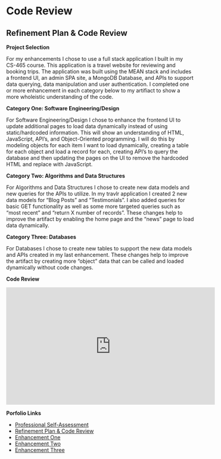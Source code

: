 # Code Review

## Refinement Plan & Code Review

**Project Selection**

For my enhancements I chose to use a full stack application I built in my CS-465 course. 
This application is a travel website for reviewing and booking trips. The application was 
built using the MEAN stack and includes a frontend UI, an admin SPA site, a MongoDB Database, 
and APIs to support data querying, data manipulation and user authentication. I completed 
one or more enhancement in each category below to my artifiact to show a more wholeistic 
understanding of the code. 

**Category One: Software Engineering/Design**

For Software Engineering/Design I chose to enhance the frontend UI to update additional pages to load data dynamically instead of 
using static/hardcoded information. This will show an understanding of HTML, JavaScript, API’s, and Object-Oriented programming. I will do this by 
modeling objects for each item I want to load dynamically, creating a table for each object and load a record for each, creating API’s to query the 
database and then updating the pages on the UI to remove the hardcoded HTML and replace with JavaScript.

**Category Two: Algorithms and Data Structures**

For Algorithms and Data Structures I chose to create new data models and new queries for the APIs to utilize. In my travlr application I created 2 new 
data models for “Blog Posts” and “Testimonials”. I also added queries for basic GET functionality as well as some more targeted queries such as “most recent” 
and “return X number of records”. These changes help to improve the artifact by enabling the home page and the “news” page to load data dynamically.

**Category Three: Databases**

For Databases I chose to create new tables to support the new data models and APIs created in my last enhancement. These changes help to improve 
the artifact by creating more “object” data that can be called and loaded dynamically without code changes.

**Code Review**
<div align="center">
  <iframe width="560" 
          height="315" 
          src="https://www.youtube.com/embed/o99kSk9x4R4" 
          frameborder="0" 
          allow="accelerometer; autoplay; clipboard-write; encrypted-media; gyroscope; picture-in-picture" 
          allowfullscreen>
  </iframe>
</div>



**Porfolio Links**<br>
* [Professional Self-Assessment](https://MattAtencio.github.io/index.html)<br>
* [Refinement Plan & Code Review](https://MattAtencio.github.io/CodeReview.html)<br>
* [Enhancement One](https://MattAtencio.github.io/EnhancementOne.html)<br>
* [Enhancement Two](https://MattAtencio.github.io/EnhancementTwo.html)<br>
* [Enhancement Three](https://MattAtencio.github.io/EnhancementThree.html)

